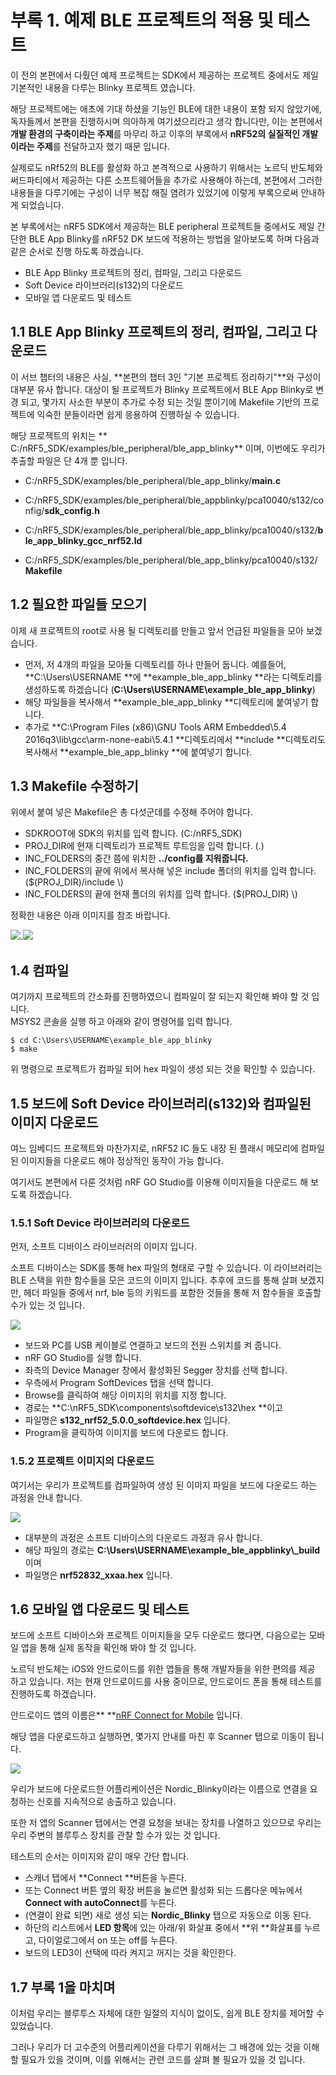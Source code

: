 # 부록 1. 예제 BLE 프로젝트의 적용 및 테스트

이 전의 본편에서 다뤘던 예제 프로젝트는 SDK에서 제공하는 프로젝트 중에서도 제일 기본적인 내용을 다루는 Blinky 프로젝트 였습니다.

해당 프로젝트에는 애초에 기대 하셨을 기능인 BLE에 대한 내용이 포함 되지 않았기에, 독자들께서 본편을 진행하시며 의아하게 여기셨으리라고 생각 합니다만, 이는 본편에서 **개발 환경의 구축이라는 주제**를 마무리 하고 이후의 부록에서 **nRF52의 실질적인 개발이라는 주제**를 전달하고자 했기 때문 입니다.

실제로도 nRf52의 BLE를 활성화 하고 본격적으로 사용하기 위해서는 노르딕 반도체와 써드파티에서 제공하는 다른 소프트웨어들을 추가로 사용해야 하는데, 본편에서 그러한 내용들을 다루기에는 구성이 너무 복잡 해질 염려가 있었기에 이렇게 부록으로써 안내하게 되었습니다.

본 부록에서는 nRF5 SDK에서 제공하는 BLE peripheral 프로젝트들 중에서도 제일 간단한 BLE App Blinky를 nRF52 DK 보드에 적용하는 방법을 알아보도록 하며 다음과 같은 순서로 진행 하도록 하겠습니다.

* BLE App Blinky 프로젝트의 정리, 컴파일, 그리고 다운로드
* Soft Device 라이브러리\(s132\)의 다운로드
* 모바일 앱 다운로드 및 테스트

## 1.1 BLE App Blinky 프로젝트의 정리, 컴파일, 그리고 다운로드

이 서브 챕터의 내용은 사실, **본편의 챕터 3인 "기본 프로젝트 정리하기"**와 구성이 대부분 유사 합니다. 대상이 될 프로젝트가 Blinky 프로젝트에서 BLE App Blinky로 변경 되고, 몇가지 사소한 부분이 추가로 수정 되는 것일 뿐이기에 Makefile 기반의 프로젝트에 익숙한 분들이라면 쉽게 응용하여 진행하실 수 있습니다.

해당 프로젝트의 위치는 **  
C:/nRF5\_SDK/examples/ble\_peripheral/ble\_app\_blinky** 이며, 이번에도 우리가 추출할 파일은 단 4개 뿐 입니다.

* C:/nRF5\_SDK/examples/ble\_peripheral/ble\_app\_blinky/**main.c**

* C:/nRF5\_SDK/examples/ble\_peripheral/ble\_appblinky/pca10040/s132/config/**sdk\_config.h**

* C:/nRF5\_SDK/examples/ble\_peripheral/ble\_app\_blinky/pca10040/s132/**ble\_app\_blinky\_gcc\_nrf52.ld**

* C:/nRF5\_SDK/examples/ble\_peripheral/ble\_app\_blinky/pca10040/s132/**Makefile**

## 1.2 필요한 파일들 모으기

이제 새 프로젝트의 root로 사용 될 디렉토리를 만들고 앞서 언급된 파일들을 모아 보겠습니다.

* 먼저, 저 4개의 파일을 모아둘 디렉토리를 하나 만들어 둡니다. 예를들어, **C:\Users\USERNAME **에 **example\_ble\_app\_blinky **라는 디렉토리를 생성하도록 하겠습니다 \(**C:\Users\USERNAME\example\_ble\_app\_blinky**\)
* 해당 파일들을 복사해서 **example\_ble\_app\_blinky **디렉토리에 붙여넣기 합니다.
* 추가로 **C:\Program Files \(x86\)\GNU Tools ARM Embedded\5.4 2016q3\lib\gcc\arm-none-eabi\5.4.1 **디렉토리에서 **include **디렉토리도 복사해서 **example\_ble\_app\_blinky **에 붙여넣기 합니다. 

## 1.3 Makefile 수정하기

위에서 붙여 넣은 Makefile은 총 다섯군데를 수정해 주어야 합니다.

* SDKROOT에 SDK의 위치를 입력 합니다. \(C:/nRF5\_SDK\)
* PROJ\_DIR에 현재 디렉토리가 프로젝트 루트임을 입력 합니다. \(.\)
* INC\_FOLDERS의 중간 쯤에 위치한 **../config를 지워줍니다.**
* INC\_FOLDERS의 끝에 위에서 복사해 넣은 include 폴더의 위치를 입력 합니다. \($\(PROJ\_DIR\)/include \\)
* INC\_FOLDERS의 끝에 현재 폴더의 위치를 입력 합니다. \($\(PROJ\_DIR\) \\)

정확한 내용은 아래 이미지를 참조 바랍니다.

![](/images/81.png).![](/images/82.png)

## 1.4 컴파일

여기까지 프로젝트의 간소화를 진행하였으니 컴파일이 잘 되는지 확인해 봐야 할 것 입니다.  
MSYS2 콘솔을 실행 하고 아래와 같이 명령어를 입력 합니다.

```
$ cd C:\Users\USERNAME\example_ble_app_blinky
$ make
```

위 명령으로 프로젝트가 컴파일 되어 hex 파일이 생성 되는 것을 확인할 수 있습니다.

## 1.5 보드에 Soft Device 라이브러리\(s132\)와 컴파일된 이미지 다운로드

여느 임베디드 프로젝트와 마찬가지로, nRF52 IC 들도 내장 된 플래시 메모리에 컴파일 된 이미지들을 다운로드 해야 정상적인 동작이 가능 합니다.

여기서도 본편에서 다룬 것처럼 nRF GO Studio를 이용해 이미지들을 다운로드 해 보도록 하겠습니다.

### 1.5.1 Soft Device 라이브러리의 다운로드

먼저, 소프트 디바이스 라이브러러의 이미지 입니다.

소프트 디바이스는 SDK를 통해 hex 파일의 형태로 구할 수 있습니다. 이 라이브러리는 BLE 스택을 위한 함수들을 모은 코드의 이미지 입니다. 추후에 코드를 통해 살펴 보겠지만, 헤더 파일들 중에서 nrf, ble 등의 키워드를 포함한 것들을 통해 저 함수들을 호출할 수가 있는 것 입니다.

![](/images/83.png)

* 보드와 PC를 USB 케이블로 연결하고 보드의 전원 스위치를 켜 줍니다.
* nRF GO Studio를 실행 합니다.
* 좌측의 Device Manager 창에서 활성화된 Segger 장치를 선택 합니다.
* 우측에서 Program SoftDevices 탭을 선택 합니다.
* Browse를 클릭하여 해당 이미지의 위치를 지정 합니다.
* 경로는 **C:\nRF5\_SDK\components\softdevice\s132\hex **이고
* 파일명은 **s132\_nrf52\_5.0.0\_softdevice.hex** 입니다.
* Program을 클릭하여 이미지를 보드에 다운로드 합니다.

### 1.5.2 프로젝트 이미지의 다운로드

여기서는 우리가 프로젝트를 컴파일하여 생성 된 이미지 파일을 보드에 다운로드 하는 과정을 안내 합니다.

![](/images/84.png)

* 대부분의 과정은 소프트 디바이스의 다운로드 과정과 유사 합니다.
* 해당 파일의 경로는 **C:\Users\USERNAME\example\_ble\_appblinky\\_build** 이며 
* 파일명은 **nrf52832\_xxaa.hex** 입니다. 

## 1.6 모바일 앱 다운로드 및 테스트

보드에 소프트 디바이스와 프로젝트 이미지들을 모두 다운로드 했다면, 다음으로는 모바일 앱을 통해 실제 동작을 확인해 봐야 할 것 입니다.

노르딕 반도체는 iOS와 안드로이드를 위한 앱들을 통해 개발자들을 위한 편의를 제공 하고 있습니다. 저는 현재 안드로이드를 사용 중이므로, 안드로이드 폰을 통해 테스트를 진행하도록 하겠습니다.

안드로이드 앱의 이름은** **[nRF Connect for Mobile](https://play.google.com/store/apps/details?id=no.nordicsemi.android.mcp&hl=en) 입니다.

해당 앱을 다운로드하고 실행하면, 몇가지 안내를 마친 후 Scanner 탭으로 이동이 됩니다.

![](/images/85.png)

우리가 보드에 다운로드한 어플리케이션은 Nordic\_Blinky이라는 이름으로 연결을 요청하는 신호를 지속적으로 송출하고 있습니다.

또한 저 앱의 Scanner 탭에서는 연결 요청을 보내는 장치를 나열하고 있으므로 우리는 우리 주변의 블루투스 장치를 관찰 할 수가 있는 것 입니다.

테스트의 순서는 이미지와 같이 매우 간단 합니다.

* 스캐너 탭에서 **Connect **버튼을 누른다.
* 또는 Connect 버튼 옆의 확장 버튼을 눌르면 활성화 되는 드롭다운 메뉴에서 **Connect with autoConnect**를 누른다. 
* \(연결이 완료 되면\) 새로 생성 되는 **Nordic\_Blinky** 탭으로 자동으로 이동 된다.
* 하단의 리스트에서 **LED 항목**에 있는 아래/위 화살표 중에서 **위 **화살표를 누르고, 다이얼로그에서 on 또는 off를 누른다.
* 보드의 LED3이 선택에 따라 켜지고 꺼지는 것을 확인한다. 

## 1.7 부록 1을 마치며

이처럼 우리는 블루투스 자체에 대한 일절의 지식이 없이도, 쉽게 BLE 장치를 제어할 수 있었습니다.

그러나 우리가 더 고수준의 어플리케이션을 다루기 위해서는 그 배경에 있는 것을 이해할 필요가 있을 것이며, 이를 위해서는 관련 코드를 살펴 볼 필요가 있을 것 입니다.

